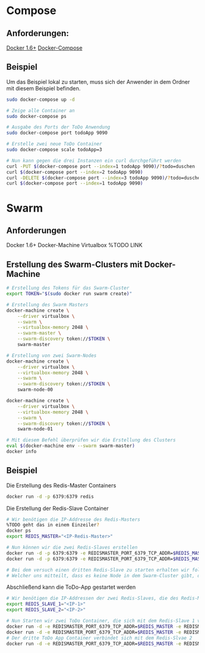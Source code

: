# Compose

## Anforderungen:
[Docker 1.6+](https://docs.docker.com/installation)
[Docker-Compose](https://docs.docker.com/compose/install)

## Beispiel
Um das Beispiel lokal zu starten, muss sich der Anwender in dem Ordner mit diesem Beispiel
befinden.
```Bash
sudo docker-compose up -d 

# Zeige alle Container an
sudo docker-compose ps

# Ausgabe des Ports der ToDo Anwendung 
sudo docker-compose port todoApp 9090

# Erstelle zwei neue ToDo Container
sudo docker-compose scale todoApp=3

# Nun kann gegen die drei Instanzen ein curl durchgeführt werden
curl -PUT $(docker-compose port --index=1 todoApp 9090)/?todo=duschen
curl $(docker-compose port --index=2 todoApp 9090)
curl -DELETE $(docker-compose port --index=3 todoApp 9090)/?todo=duschen
curl $(docker-compose port --index=1 todoApp 9090)
```

# Swarm
## Anforderungen
Docker 1.6+
Docker-Machine 
Virtualbox
%TODO LINK

## Erstellung des Swarm-Clusters mit Docker-Machine
```Bash
# Erstellung des Tokens für das Swarm-Cluster
export TOKEN="$(sudo docker run swarm create)"

# Erstellung des Swarm Masters
docker-machine create \
    --driver virtualbox \
    --swarm \
    --virtualbox-memory 2048 \
    --swarm-master \
    --swarm-discovery token://$TOKEN \
    swarm-master

# Erstellung von zwei Swarm-Nodes
docker-machine create \
    --driver virtualbox \
    --virtualbox-memory 2048 \
    --swarm \
    --swarm-discovery token://$TOKEN \
    swarm-node-00

docker-machine create \
    --driver virtualbox \
    --virtualbox-memory 2048 \
    --swarm \
    --swarm-discovery token://$TOKEN \
    swarm-node-01

# Mit diesem Befehl überprüfen wir die Erstellung des Clusters
eval $(docker-machine env --swarm swarm-master)
docker info
```
## Beispiel
Die Erstellung des Redis-Master Containers
```Bash
docker run -d -p 6379:6379 redis
```

Die Erstellung der Redis-Slave Container
```Bash
# Wir benötigen die IP-Addresse des Redis-Masters
%TODO geht das in einem Einzeiler?
docker ps
export REDIS_MASTER="<IP-Redis-Master>"

# Nun können wir die zwei Redis-Slaves erstellen
docker run -d -p 6379:6379 -e REDISMASTER_PORT_6379_TCP_ADDR=$REDIS_MASTER -e REDISMASTER_PORT_6379_TCP_PORT=6379 johscheuer/redis-slave:v1
docker run -d -p 6379:6379 -e REDISMASTER_PORT_6379_TCP_ADDR=$REDIS_MASTER -e REDISMASTER_PORT_6379_TCP_PORT=6379 johscheuer/redis-slave:v1

# Bei dem versuch einen dritten Redis-Slave zu starten erhalten wir folgenden Fehler: "Error response from daemon: unable to find a node with port 6379 available"
# Welcher uns mitteilt, dass es keine Node in dem Swarm-Cluster gibt, die die Anforderung (Port 6379 frei) verfügbar ist.
```
Abschließend kann die ToDo-App gestartet werden
```Bash
# Wir benötigen die IP-Addressen der zwei Redis-Slaves, die des Redis-Masters haben wir noch abgespeichert
export REDIS_SLAVE_1="<IP-1>"
export REDIS_SLAVE_2="<IP-2>"

# Nun Starten wir zwei ToDo Container, die sich mit dem Redis-Slave 1 verbinden
docker run -d -e REDISMASTER_PORT_6379_TCP_ADDR=$REDIS_MASTER -e REDISMASTER_PORT_6379_TCP_PORT=6379 -e REDISSLAVE_PORT_6379_TCP_PORT=$REDIS_SLAVE_1 -e REDISSLAVE_PORT_6379_TCP_ADDR=6379 -p 9090:9090 johscheuer/todo-app:v1
docker run -d -e REDISMASTER_PORT_6379_TCP_ADDR=$REDIS_MASTER -e REDISMASTER_PORT_6379_TCP_PORT=6379 -e REDISSLAVE_PORT_6379_TCP_PORT=$REDIS_SLAVE_1 -e REDISSLAVE_PORT_6379_TCP_ADDR=6379 -p 9090:9090 johscheuer/todo-app:v1
# Der dritte ToDo App Container verbindet sich mit dem Redis-Slvae 2
docker run -d -e REDISMASTER_PORT_6379_TCP_ADDR=$REDIS_MASTER -e REDISMASTER_PORT_6379_TCP_PORT=6379 -e REDISSLAVE_PORT_6379_TCP_PORT=$REDIS_SLAVE_2 -e REDISSLAVE_PORT_6379_TCP_ADDR=6379 -p 9090:9090 johscheuer/todo-app:v1
```
